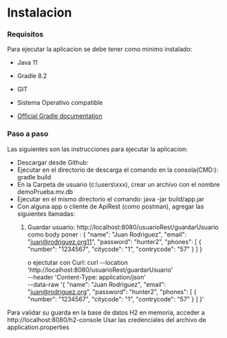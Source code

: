 # Instalacion

### Requisitos
Para ejecutar la aplicacion se debe tener como minimo instalado:
*	Java 11
*	Gradle 8.2
*	GIT
*	Sistema Operativo compatible

* [Official Gradle documentation](https://docs.gradle.org)


### Paso a paso
Las siguientes son las instrucciones para ejecutar la aplicacion:

* Descargar desde Github: 
* Ejecutar en el directorio de descarga el comando en la consola(CMD:): gradle build 
* En la Carpeta de usuario (c:\users\xxx), crear un archivo con el nombre demoPrueba.mv.db
* Ejecutar en el mismo directorio el comando: java -jar build/app.jar
* Con alguna app o cliente de ApiRest (como postman), agregar las siguientes llamadas:
	1. Guardar  usuario: http://localhost:8080/usuarioRest/guardarUsuario
		como body poner :
		{
			"name": "Juan Rodriguez",
			"email": "juan@rodriguez.org11",
			"password": "hunter2",
			"phones": [
				{
				"number": "1234567",
				"citycode": "1",
				"contrycode": "57"
				}
				]
			}
		
		o ejectutar con Curl: curl --location 'http://localhost:8080/usuarioRest/guardarUsuario' \
									--header 'Content-Type: application/json' \
									--data-raw '{
									"name": "Juan Rodriguez",
									"email": "juan@rodriguez.org",
									"password": "hunter2",
									"phones": [
									{
									"number": "1234567",
									"citycode": "1",
									"contrycode": "57"
									}
									]
									}'


Para validar su guarda en la base de datos H2 en memoria, acceder a http://localhost:8080/h2-console
	Usar las credenciales del archivo de application.properties
